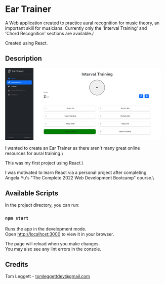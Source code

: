 # Ear Trainer

A Web application created to practice aural recognition for music theory, an important skill for musicians.
Currently only the 'Interval Training' and 'Chord Recognition' sections are available./

Created using React. 

## Description

![Alt text](src\images\demo-img1.png "Demo")

I wanted to create an Ear Trainer as there aren't many great online resources for aural training.\

This was my first project using React.\

I was motivated to learn React via a personal project after completing Angela Yu's "The Complete 2022 Web Development Bootcamp" course.\


## Available Scripts

In the project directory, you can run:

### `npm start`

Runs the app in the development mode.\
Open [http://localhost:3000](http://localhost:3000) to view it in your browser.

The page will reload when you make changes.\
You may also see any lint errors in the console.

## Credits

Tom Leggett - tomleggettdev@gmail.com